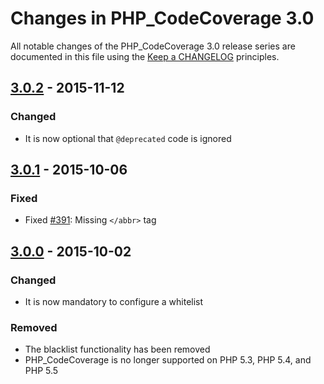 # Changes in PHP_CodeCoverage 3.0

All notable changes of the PHP_CodeCoverage 3.0 release series are documented in this file using
the [Keep a CHANGELOG](http://keepachangelog.com/) principles.

## [3.0.2] - 2015-11-12

### Changed

* It is now optional that `@deprecated` code is ignored

## [3.0.1] - 2015-10-06

### Fixed

* Fixed [#391](https://github.com/sebastianbergmann/php-code-coverage/pull/391): Missing `</abbr>` tag

## [3.0.0] - 2015-10-02

### Changed

* It is now mandatory to configure a whitelist

### Removed

* The blacklist functionality has been removed
* PHP_CodeCoverage is no longer supported on PHP 5.3, PHP 5.4, and PHP 5.5

[3.0.2]: https://github.com/sebastianbergmann/php-code-coverage/compare/3.0.1...3.0.2

[3.0.1]: https://github.com/sebastianbergmann/php-code-coverage/compare/3.0.0...3.0.1

[3.0.0]: https://github.com/sebastianbergmann/php-code-coverage/compare/2.2...3.0.0

